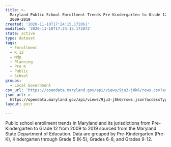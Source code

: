 ```yaml
---
title: >-
  Maryland Public School Enrollment Trends Pre-Kindergarten to Grade 12
  2009-2019
created: '2020-11-10T17:24:15.172061'
modified: '2020-11-10T17:24:15.172072'
state: active
type: dataset
tags:
  - Enrollment
  - K 12
  - Mdp
  - Planning
  - Pre K
  - Public
  - School
groups:
  - Local Government
csv_url: 'https://opendata.maryland.gov/api/views/9ju3-j8k6/rows.csv?accessType=DOWNLOAD'
json_url: >-
  https://opendata.maryland.gov/api/views/9ju3-j8k6/rows.json?accessType=DOWNLOAD
layout: post

---
```

Public school enrollment trends in Maryland and its jurisdictions from Pre-Kindergarten to Grade 12 from 2009 to 2019 sourced from the Maryland State Department of Education. Data are grouped by Pre-Kindergarten (Pre-K), Kindergarten through Grade 5 (K-5), Grades 6-8, and Grades 9-12.
